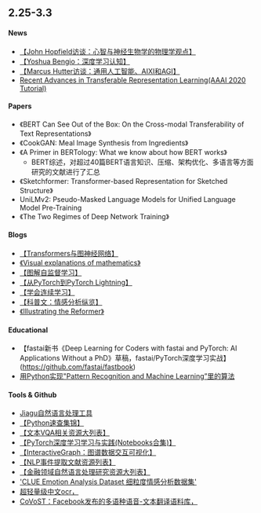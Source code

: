## 2.25-3.3
#### News
- [【John Hopfield访谈：心智与神经生物学的物理学观点】](https://www.youtube.com/watch?v=DKyzcbNr8WE)
- [【Yoshua Bengio：深度学习认知】](https://www.youtube.com/watch?v=GibjI5FoZsE)
- [【Marcus Hutter访谈：通用人工智能、AIXI和AGI】](https://www.youtube.com/watch?v=E1AxVXt2Gv4)
- [Recent Advances in Transferable Representation Learning(AAAI 2020 Tutorial)](https://cogcomp.seas.upenn.edu/page/tutorial.202002/)

#### Papers
- 《BERT Can See Out of the Box: On the Cross-modal Transferability of Text Representations》
- 《CookGAN: Meal Image Synthesis from Ingredients》
- 《A Primer in BERTology: What we know about how BERT works》
    - BERT综述，对超过40篇BERT语言知识、压缩、架构优化、多语言等方面研究的文献进行了汇总
- 《Sketchformer: Transformer-based Representation for Sketched Structure》
- UniLMv2: Pseudo-Masked Language Models for Unified Language Model Pre-Training
- 《The Two Regimes of Deep Network Training》

#### Blogs
- [【Transformers与图神经网络】](https://graphdeeplearning.github.io/post/transformers-are-gnns/)
- [《Visual explanations of mathematics》](https://agilescientific.com/blog/2020/2/25/visual-explanations-of-mathematics)
- [【图解自监督学习】](https://amitness.com/2020/02/illustrated-self-supervised-learning/)
- [【从PyTorch到PyTorch Lightning】](https://towardsdatascience.com/from-pytorch-to-pytorch-lightning-a-gentle-introduction-b371b7caaf09)
- [【学会连续学习】](http://videos.re-work.co/videos/1861-anml-learning-to-continually-learn)
- [【科普文：情感分析纵览】](https://europe.naverlabs.com/blog/new-horizons-in-sentiment-analysis-research/)
- [《Illustrating the Reformer》](https://towardsdatascience.com/illustrating-the-reformer-393575ac6ba0)

#### Educational
- 【fastai新书《Deep Learning for Coders with fastai and PyTorch: AI Applications Without a PhD》草稿，fastai/PyTorch深度学习实战】(https://github.com/fastai/fastbook)
- [用Python实现"Pattern Recognition and Machine Learning”里的算法](https://github.com/ctgk/PRML)

#### Tools & Github
- [Jiagu自然语言处理工具](https://github.com/ownthink/Jiagu)
- [【Python速查集锦】](https://www.pythonsheets.com/)
- [【文本VQA相关资源大列表】](https://github.com/xinke-wang/Awesome-Text-VQA)
- [【PyTorch深度学习学习与实践(Notebooks合集)】](https://github.com/dair-ai/pytorch_notebooks)
- [【InteractiveGraph：图谱数据交互可视化】](https://github.com/grapheco/InteractiveGraph)
- [【NLP事件提取文献资源列表】](https://github.com/BaptisteBlouin/EventExtractionPapers)
- [【金融领域自然语言处理研究资源大列表】](https://github.com/icoxfog417/awesome-financial-nlp)
- ['CLUE Emotion Analysis Dataset 细粒度情感分析数据集' ](https://github.com/CLUEbenchmark/CLUEmotionAnalysis2020)
- [超轻量级中文ocr，](https://github.com/ouyanghuiyu/chineseocr_lite)
- [CoVoST：Facebook发布的多语种语音-文本翻译语料库，](https://github.com/facebookresearch/covost)
